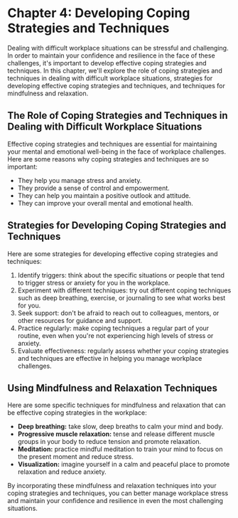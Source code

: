 Chapter 4: Developing Coping Strategies and Techniques
======================================================

Dealing with difficult workplace situations can be stressful and challenging. In order to maintain your confidence and resilience in the face of these challenges, it's important to develop effective coping strategies and techniques. In this chapter, we'll explore the role of coping strategies and techniques in dealing with difficult workplace situations, strategies for developing effective coping strategies and techniques, and techniques for mindfulness and relaxation.

The Role of Coping Strategies and Techniques in Dealing with Difficult Workplace Situations
-------------------------------------------------------------------------------------------

Effective coping strategies and techniques are essential for maintaining your mental and emotional well-being in the face of workplace challenges. Here are some reasons why coping strategies and techniques are so important:

* They help you manage stress and anxiety.
* They provide a sense of control and empowerment.
* They can help you maintain a positive outlook and attitude.
* They can improve your overall mental and emotional health.

Strategies for Developing Coping Strategies and Techniques
----------------------------------------------------------

Here are some strategies for developing effective coping strategies and techniques:

1. Identify triggers: think about the specific situations or people that tend to trigger stress or anxiety for you in the workplace.
2. Experiment with different techniques: try out different coping techniques such as deep breathing, exercise, or journaling to see what works best for you.
3. Seek support: don't be afraid to reach out to colleagues, mentors, or other resources for guidance and support.
4. Practice regularly: make coping techniques a regular part of your routine, even when you're not experiencing high levels of stress or anxiety.
5. Evaluate effectiveness: regularly assess whether your coping strategies and techniques are effective in helping you manage workplace challenges.

Using Mindfulness and Relaxation Techniques
-------------------------------------------

Here are some specific techniques for mindfulness and relaxation that can be effective coping strategies in the workplace:

* **Deep breathing:** take slow, deep breaths to calm your mind and body.
* **Progressive muscle relaxation:** tense and release different muscle groups in your body to reduce tension and promote relaxation.
* **Meditation:** practice mindful meditation to train your mind to focus on the present moment and reduce stress.
* **Visualization:** imagine yourself in a calm and peaceful place to promote relaxation and reduce anxiety.

By incorporating these mindfulness and relaxation techniques into your coping strategies and techniques, you can better manage workplace stress and maintain your confidence and resilience in even the most challenging situations.
